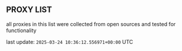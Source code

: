 ## PROXY LIST

all proxies in this list were collected from open sources and tested for functionality

last update: `2025-03-24 10:36:12.556971+00:00` UTC